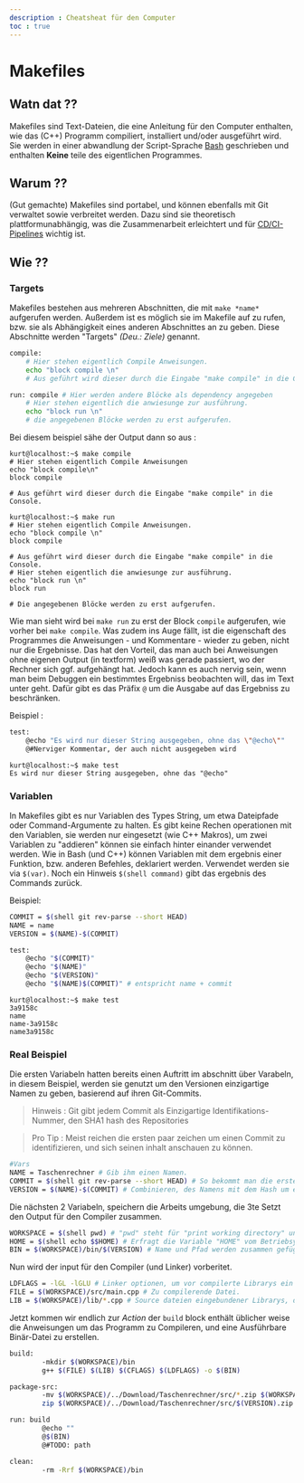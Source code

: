 ```yaml
---
description : Cheatsheat für den Computer
toc : true
---
```


# Makefiles

## Watn dat ??

Makefiles sind Text-Dateien, die eine Anleitung für den Computer enthalten, wie
das (C++) Programm compiliert, installiert und/oder ausgeführt wird. Sie werden in
einer abwandlung der Script-Sprache [Bash](bash.md) geschrieben und enthalten **Keine** teile des eigentlichen Programmes.

## Warum ??

(Gut gemachte) Makefiles sind portabel, und können ebenfalls mit Git verwaltet
sowie verbreitet werden. Dazu sind sie theoretisch plattformunabhängig, was die
Zusammenarbeit erleichtert und für [CD/CI-Pipelines](pipeline.md) wichtig ist.

## Wie ??

### Targets

Makefiles bestehen aus mehreren Abschnitten, die mit  `make *name*` aufgerufen
werden. Außerdem ist es möglich sie im Makefile auf zu rufen, bzw. sie als
Abhängigkeit eines anderen Abschnittes an zu geben. Diese Abschnitte werden "Targets"
*(Deu.: Ziele)* genannt.

```bash
compile:
    # Hier stehen eigentlich Compile Anweisungen.
    echo "block compile \n"
    # Aus geführt wird dieser durch die Eingabe "make compile" in die Console.

run: compile # Hier werden andere Blöcke als dependency angegeben
    # Hier stehen eigentlich die anwiesunge zur ausführung.
    echo "block run \n"
    # die angegebenen Blöcke werden zu erst aufgerufen.
```

Bei diesem beispiel sähe der Output dann so aus :

```terminal
kurt@localhost:~$ make compile
# Hier stehen eigentlich Compile Anweisungen
echo "block compile\n"     
block compile 

# Aus geführt wird dieser durch die Eingabe "make compile" in die Console.
```

```terminal
kurt@localhost:~$ make run
# Hier stehen eigentlich Compile Anweisungen.
echo "block compile \n"
block compile

# Aus geführt wird dieser durch die Eingabe "make compile" in die Console.
# Hier stehen eigentlich die anwiesunge zur ausführung.
echo "block run \n"
block run

# Die angegebenen Blöcke werden zu erst aufgerufen.  
```

Wie man sieht wird bei `make run` zu erst der Block `compile` aufgerufen, wie vorher bei `make compile`.
Was zudem ins Auge fällt, ist die eigenschaft des Programmes die Anweisungen -
und Kommentare - wieder zu geben, nicht nur die Ergebnisse. Das hat den Vorteil,
das man auch bei Anweisungen ohne eigenen Output (in textform) weiß was gerade
passiert, wo der Rechner sich ggf. aufgehängt hat. Jedoch kann es auch nervig
sein, wenn man beim Debuggen ein bestimmtes Ergebniss beobachten will, das im
Text unter geht. Dafür gibt es das Präfix `@` um die Ausgabe auf das Ergebniss zu
beschränken.  

Beispiel :

```bash
test:
    @echo "Es wird nur dieser String ausgegeben, ohne das \"@echo\""
    @#Nerviger Kommentar, der auch nicht ausgegeben wird

```

```terminal
kurt@localhost:~$ make test
Es wird nur dieser String ausgegeben, ohne das "@echo"
```

### Variablen

In Makefiles gibt es nur Variablen des Types String, um etwa Dateipfade oder
Command-Argumente zu halten. Es gibt keine Rechen operationen mit den Variablen,
sie werden nur eingesetzt (wie C++ Makros), um zwei Variablen zu "addieren"
können sie einfach hinter einander verwendet werden. Wie in Bash (und C++) können
Variablen mit dem ergebnis einer Funktion, bzw. anderen Befehles, deklariert
werden. Verwendet werden sie via `$(var)`. Noch ein Hinweis `$(shell command)`
gibt das ergebnis des Commands zurück.

Beispiel:

```bash
COMMIT = $(shell git rev-parse --short HEAD)
NAME = name
VERSION = $(NAME)-$(COMMIT)

test:
    @echo "$(COMMIT)"
    @echo "$(NAME)"
    @echo "$(VERSION)"
    @echo "$(NAME)$(COMMIT)" # entspricht name + commit
```

```terminal
kurt@localhost:~$ make test
3a9158c
name
name-3a9158c
name3a9158c 
```

### Real Beispiel

Die ersten Variabeln hatten bereits einen Auftritt im abschnitt über Varabeln, in
diesem Beispiel, werden sie genutzt um den Versionen einzigartige Namen zu geben,
basierend auf ihren Git-Commits.
> Hinweis : Git gibt jedem Commit als Einzigartige Identifikations-Nummer, den SHA1 hash des Repositories

> Pro Tip : Meist reichen die ersten paar zeichen um einen Commit zu identifizieren, und sich seinen inhalt anschauen zu können.

```bash
#Vars
NAME = Taschenrechner # Gib ihm einen Namen.
COMMIT = $(shell git rev-parse --short HEAD) # So bekommt man die ersten 7 stellen des Hashes, des aktuellen Commits.
VERSION = $(NAME)-$(COMMIT) # Combinieren, des Namens mit dem Hash um eine Informative Versionsbezeichnung zu erzeugen.
```

Die nächsten 2 Variabeln, speichern die Arbeits umgebung, die 3te Setzt den Output für den Compiler zusammen.

```bash
WORKSPACE = $(shell pwd) # "pwd" steht für "print working directory" und gibt den vollständigen Pfad zum Ordner, aus welchem der Command ausgeführt wird, zurück.
HOME = $(shell echo $$HOME) # Erfragt die Variable "HOME" vom Betriebsystem, welche den Pfad des Ordners, der die Dateien, des eingeloggten Nutzers enthält.
BIN = $(WORKSPACE)/bin/$(VERSION) # Name und Pfad werden zusammen gefügt um eine valide Datei-Adresse zu erhalten.
```

Nun wird der input für den Compiler (und Linker) vorberitet.

```bash
LDFLAGS = -lGL -lGLU # Linker optionen, um vor compilerte Librarys ein zu binden. Hier OpenGL.
FILE = $(WORKSPACE)/src/main.cpp # Zu compilerende Datei.
LIB = $(WORKSPACE)/lib/*.cpp # Source dateien eingebundener Librarys, die nicht in Binär form vorliegen.
```

Jetzt kommen wir endlich zur *Action* der `build` block enthält üblicher weise die
Anweisungen um das Programm zu Compileren, und eine Ausführbare Binär-Datei zu
erstellen.

```bash
build:
        -mkdir $(WORKSPACE)/bin
        g++ $(FILE) $(LIB) $(CFLAGS) $(LDFLAGS) -o $(BIN)
```

```bash
package-src:
        -mv $(WORKSPACE)/../Download/Taschenrechner/src/*.zip $(WORKSPACE)/../Download/Taschenrechner/src/old/
        zip $(WORKSPACE)/../Download/Taschenrechner/src/$(VERSION).zip src/*
```

```bash
run: build
        @echo ""
        @$(BIN)
        @#TODO: path
```

```bash
clean:
        -rm -Rrf $(WORKSPACE)/bin
```

